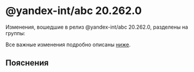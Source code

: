 # @yandex-int/abc 20.262.0

<!-- ЧЕЛОВЕЧЕСКОЕ ВСТУПЛЕНИЕ -->

Изменения, вошедшие в релиз @yandex-int/abc 20.262.0, разделены на группы:

Все важные изменения подробно описаны [ниже](#Пояснения).

## Пояснения

